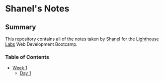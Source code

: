 # Shanel's Notes

## Summary

This repository contains all of the notes taken by [Shanel](https://github.com/shanelbb/) for the [Lighthouse Labs](https://www.lighthouselabs.ca/) Web Development Bootcamp.

### Table of Contents

- [Week 1](/Week_1/)
  - [Day 1](/Week_1/Day_1/)
